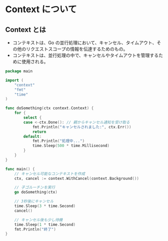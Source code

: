 # Context について

## Context とは

- コンテキストは、Go の並行処理において、キャンセル、タイムアウト、その他のリクエストスコープの情報を伝達するためのもの。
- コンテキストは、並行処理の中で、キャンセルやタイムアウトを管理するために使用される。

```go
package main

import (
	"context"
	"fmt"
	"time"
)

func doSomething(ctx context.Context) {
	for {
		select {
		case <-ctx.Done(): // 親からキャンセル通知を受け取る
			fmt.Println("キャンセルされました:", ctx.Err())
			return
		default:
			fmt.Println("処理中...")
			time.Sleep(500 * time.Millisecond)
		}
	}
}

func main() {
	// キャンセル可能なコンテキストを作成
	ctx, cancel := context.WithCancel(context.Background())

	// 子ゴルーチンを実行
	go doSomething(ctx)

	// 3秒後にキャンセル
	time.Sleep(3 * time.Second)
	cancel()

	// キャンセル後も少し待機
	time.Sleep(1 * time.Second)
	fmt.Println("終了")
}
```
